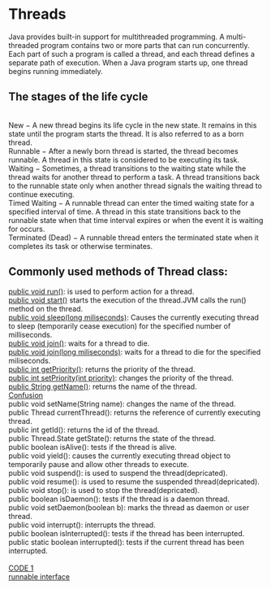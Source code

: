 # Threads
Java provides built-in support for multithreaded programming. A multi-threaded program contains two or more parts that can run concurrently. Each part of such a program is called a thread, and each thread defines a separate path of execution. When a Java program starts up, one thread begins running immediately.<br>
## The stages of the life cycle 
<br>
New − A new thread begins its life cycle in the new state. It remains in this state until the program starts the thread. It is also referred to as a born thread.
<br>
Runnable − After a newly born thread is started, the thread becomes runnable. A thread in this state is considered to be executing its task.
<br>
Waiting − Sometimes, a thread transitions to the waiting state while the thread waits for another thread to perform a task. A thread transitions back to the runnable state only when another thread signals the waiting thread to continue executing.
<br>
Timed Waiting − A runnable thread can enter the timed waiting state for a specified interval of time. A thread in this state transitions back to the runnable state when that time interval expires or when the event it is waiting for occurs.
<br>
Terminated (Dead) − A runnable thread enters the terminated state when it completes its task or otherwise terminates.<br>

## Commonly used methods of Thread class:
[public void run()](https://github.com/Nehasingh1300/Java/blob/master/ThreadRun.java): is used to perform action for a thread.<br>
[public void start()](https://github.com/Nehasingh1300/Java/blob/master/ThreadStart.java) starts the execution of the thread.JVM calls the run() method on the thread.<br>
[public void sleep(long miliseconds)](https://github.com/Nehasingh1300/Java/blob/master/ThreadSleep.java): Causes the currently executing thread to sleep (temporarily cease execution) for the specified number of milliseconds.<br>
[public void join()](https://github.com/Nehasingh1300/Java/blob/master/ThreadJoin.java): waits for a thread to die.<br>
[public void join(long miliseconds)](https://github.com/Nehasingh1300/Java/blob/master/ThreadJoinLong.java): waits for a thread to die for the specified miliseconds.<br>
[public int getPriority()](https://github.com/Nehasingh1300/Java/blob/master/ThreadGetPriority.java): returns the priority of the thread.<br>
[public int setPriority(int priority)](https://github.com/Nehasingh1300/Java/blob/master/ThreadSetPriority.java): changes the priority of the thread.<br>
[public String getName()](https://github.com/Nehasingh1300/Java/blob/master/ThreadGetName1.java): returns the name of the thread.<br>[Confusion](https://github.com/Nehasingh1300/Java/blob/master/GetName.java)<br>
public void setName(String name): changes the name of the thread.<br>
public Thread currentThread(): returns the reference of currently executing thread.<br>
public int getId(): returns the id of the thread.<br>
public Thread.State getState(): returns the state of the thread.<br>
public boolean isAlive(): tests if the thread is alive.<br>
public void yield(): causes the currently executing thread object to temporarily pause and allow other threads to execute.<br>
public void suspend(): is used to suspend the thread(depricated).<br>
public void resume(): is used to resume the suspended thread(depricated).<br>
public void stop(): is used to stop the thread(depricated).<br>
public boolean isDaemon(): tests if the thread is a daemon thread.<br>
public void setDaemon(boolean b): marks the thread as daemon or user thread.<br>
public void interrupt(): interrupts the thread.<br>
public boolean isInterrupted(): tests if the thread has been interrupted.<br>
public static boolean interrupted(): tests if the current thread has been interrupted.<br>
<br>[CODE 1](https://github.com/Nehasingh1300/Java/blob/master/threads.java)
<br>[runnable interface](https://github.com/Nehasingh1300/Java/blob/master/runnableDemo.java)
